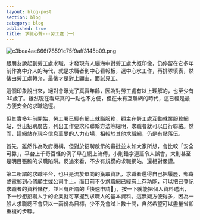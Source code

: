 ```yaml
---
layout: blog-post
section: blog
category: blog
published: true
title: 求職心聲---勞工處（一）
---
```


![c3bea4ae666f78591c75f9aff3145b09.png]({{site.baseurl}}/media/c3bea4ae666f78591c75f9aff3145b09.png)


跟朋友說起到勞工處求職，才發現有人腦海中對勞工處大概印像，仍停留在它多年前作為中介人的時代，就是求職者到中心看報板，選中心水工作，再排隊填表，然後由勞工處轉介，最後才是對上顧主，面試見工。

這個印象說出來，絕對會曝光了真實年齡，因為對勞工處有以上理解的，也至少有30歲了。雖然現在看來真的一點也不方便，但在未有互聯網的時代，這已經是最方便安全的求職途徑。

但其實多年前開始，勞工署已經有網上就職服務，顧主在勞工處互動就業服務網站，登出招聘廣告，列出工作要求和聯繫方法等細明，求職者就可以自行聯絡。然而，這網站在現今信息萬變的人力市場，相較於其他求職網，仍是有點落伍。

首先，雖然作為政府機構，但對於招聘啟示的審批並未如大家所想，會比較「安全可靠」，平台上千奇百怪的例子早在網上流傳，小則錯字連篇令人誤會，大則甚至是明目張膽的求職陷阱。反過來看，不少有規模的求職網站，還相對嚴謹。

第二所謂的求職平台，也只是流於單向的獲取資訊，求職者還得自己把履歷，郵寄或電郵到心儀顧主或公司手上。而目前不少求職網已經有上存功能，可以把已登記求職者的資料儲存，並且有所謂的「快速申請」，按一下就能把個人資料送出，下一秒想招聘人手的企業就可掌握到求職人的基本資料。這無疑方便得多，因為一般人求職總不會只以一兩份為目標，少不免會試上數十間，自然希望可以盡量省卻重複的步驟。
